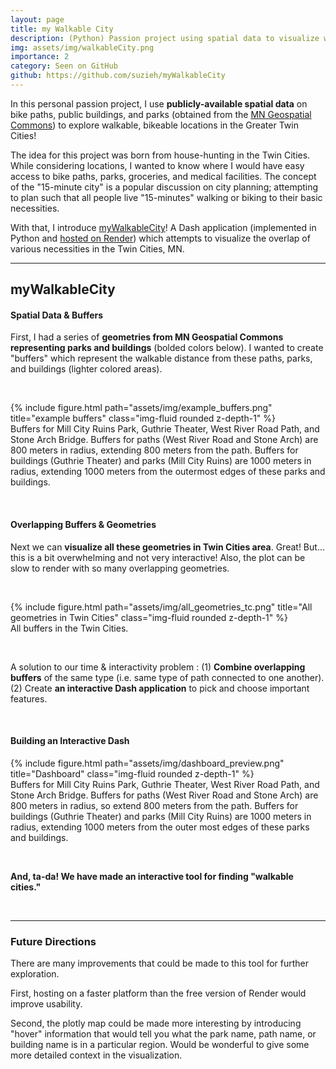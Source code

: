 ```yaml
---
layout: page
title: my Walkable City
description: (Python) Passion project using spatial data to visualize walkability in the Twin Cities, MN.
img: assets/img/walkableCity.png
importance: 2
category: Seen on GitHub
github: https://github.com/suzieh/myWalkableCity
---
```


In this personal passion project, I use **publicly-available spatial data** on bike paths, public buildings, and parks (obtained from the <a href="https://gisdata.mn.gov/">MN Geospatial Commons</a>) to explore walkable, bikeable locations in the Greater Twin Cities!


The idea for this project was born from house-hunting in the Twin Cities. While considering locations, I wanted to know where I would have easy access to bike paths, parks, groceries, and medical facilities. The concept of the "15-minute city" is a popular discussion on city planning; attempting to plan such that all people live "15-minutes" walking or biking to their basic necessities.


With that, I introduce <a href="https://github.com/suzieh/myWalkableCity">myWalkableCity</a>! A Dash application (implemented in Python and <a href="https://mywalkablecity.onrender.com/">hosted on Render</a>) which attempts to visualize the overlap of various necessities in the Twin Cities, MN.


___


## myWalkableCity


#### Spatial Data & Buffers

First, I had a series of **geometries from MN Geospatial Commons representing parks and buildings** (bolded colors below). I wanted to create "buffers" which represent the walkable distance from these paths, parks, and buildings (lighter colored areas).

<p>&nbsp;</p>

<div class="row justify-content-sm-center">
    <div class="col-7">
        {% include figure.html path="assets/img/example_buffers.png" title="example buffers" class="img-fluid rounded z-depth-1" %}
    </div>
</div>
<div class="caption">
    Buffers for Mill City Ruins Park, Guthrie Theater, West River Road Path, and Stone Arch Bridge. Buffers for paths (West River Road and Stone Arch) are 800 meters in radius, extending 800 meters from the path. Buffers for buildings (Guthrie Theater) and parks (Mill City Ruins) are 1000 meters in radius, extending 1000 meters from the outermost edges of these parks and buildings. 
</div>

<p>&nbsp;</p>

#### Overlapping Buffers & Geometries

Next we can **visualize all these geometries in Twin Cities area**. Great! But... this is a bit overwhelming and not very interactive! Also, the plot can be slow to render with so many overlapping geometries.

<p>&nbsp;</p>

<div class="row justify-content-sm-center">
    <div class="col-6">
        {% include figure.html path="assets/img/all_geometries_tc.png" title="All geometries in Twin Cities" class="img-fluid rounded z-depth-1" %}
    </div>
</div>
<div class="caption">
    All buffers in the Twin Cities.
</div>

<p>&nbsp;</p>

A solution to our time & interactivity problem : (1) **Combine overlapping buffers** of the same type (i.e. same type of path connected to one another). (2) Create **an interactive Dash application** to pick and choose important features.

<p>&nbsp;</p>

#### Building an Interactive Dash

<div class="row justify-content-sm-center">
    <div class="col">
        {% include figure.html path="assets/img/dashboard_preview.png" title="Dashboard" class="img-fluid rounded z-depth-1" %}
    </div>
</div>
<div class="caption">
    Buffers for Mill City Ruins Park, Guthrie Theater, West River Road Path, and Stone Arch Bridge. Buffers for paths (West River Road and Stone Arch) are 800 meters in radius, so extend 800 meters from the path. Buffers for buildings (Guthrie Theater) and parks (Mill City Ruins) are 1000 meters in radius, extending 1000 meters from the outer most edges of these parks and buildings. 
</div>

<p>&nbsp;</p>


**And, ta-da! We have made an interactive tool for finding "walkable cities."**

<p>&nbsp;</p>

___


### Future Directions


There are many improvements that could be made to this tool for further exploration.


First, hosting on a faster platform than the free version of Render would improve usability.


Second, the plotly map could be made more interesting by introducing "hover" information that would tell you what the park name, path name, or building name is in a particular region. Would be wonderful to give some more detailed context in the visualization.

